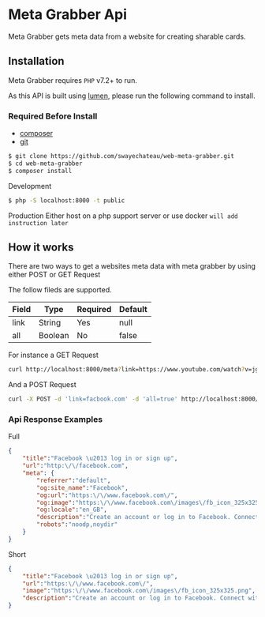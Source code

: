 Meta Grabber Api
=======

Meta Grabber gets meta data from a website for creating sharable cards.


Installation
---------------

Meta Grabber requires `PHP` v7.2+ to run.

As this API is built using [lumen](https://lumen.laravel.com), please run the following command to install.

### Required Before Install
 - [composer](https://getcomposer.org/)
 - [git](https://git-scm.com/downloads/)

```sh
$ git clone https://github.com/swayechateau/web-meta-grabber.git
$ cd web-meta-grabber
$ composer install
```
Development 
```sh
$ php -S localhost:8000 -t public
```
Production 
Either host on a php support server or use docker `will add instruction later`

How it works
------------------
There are two ways to get a websites meta data with meta grabber by using either POST or GET Request


The follow fileds are supported.

| Field | Type | Required | Default |
| ----- | ---- | -------- | ------- |
| link | String | Yes | null |
| all | Boolean | No | false |


For instance a GET Request
```sh
curl http://localhost:8000/meta?link=https://www.youtube.com/watch?v=jgbVa274m9k&all=true
```
And a POST Request
```sh
curl -X POST -d 'link=facbook.com' -d 'all=true' http://localhost:8000/meta
```

### Api Response Examples

Full
``` json
{
    "title":"Facebook \u2013 log in or sign up",
    "url":"http:\/\/facebook.com",
    "meta": { 
        "referrer":"default",
        "og:site_name":"Facebook",
        "og:url":"https:\/\/www.facebook.com\/",
        "og:image":"https:\/\/www.facebook.com\/images\/fb_icon_325x325.png",
        "og:locale":"en_GB",
        "description":"Create an account or log in to Facebook. Connect with friends, family and other people you know. Share photos and videos, send messages and get updates.",
        "robots":"noodp,noydir"
    }
}
```
Short
``` json
{
    "title":"Facebook \u2013 log in or sign up",
    "url":"https:\/\/www.facebook.com\/",
    "image":"https:\/\/www.facebook.com\/images\/fb_icon_325x325.png",
    "description":"Create an account or log in to Facebook. Connect with friends, family and other people you know. Share photos and videos, send messages and get updates."
}
```